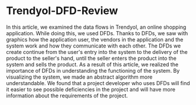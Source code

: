 # Trendyol-DFD-Review

In this article, we examined the data flows in Trendyol, an online shopping application. 
While doing this, we used DFDs. Thanks to DFDs, we saw with graphics how the application 
user, the vendors in the application and the system work and how they communicate with 
each other. The DFDs we create continue from the user's entry into the system to the delivery 
of the product to the seller's hand, until the seller enters the product into the system and sells 
the product. As a result of this article, we realized the importance of DFDs in understanding 
the functioning of the system. By visualizing the system, we made an abstract algorithm more 
understandable. We found that a project developer who uses DFDs will find it easier to see 
possible deficiencies in the project and will have more information about the requirements of 
the project.
